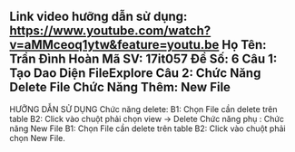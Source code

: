 Link video hưỡng dẫn sử dụng: https://www.youtube.com/watch?v=aMMceoq1ytw&feature=youtu.be
Họ Tên: Trần Đình Hoàn
Mã SV: 17it057
Đề Số: 6
Câu 1: Tạo Dao Diện FileExplore
Câu 2: Chức Năng Delete File
Chức Năng Thêm: New File
----------------------------
HƯỠNG DẪN SỬ DỤNG 
Chức năng delete:
B1: Chọn File cần delete trên table
B2: Click vào chuột phải chọn view -> Delete
Chức năng phụ : Chức năng New File 
B1: Chọn File cần delete trên table
B2: Click vào chuột phải chọn New File.
